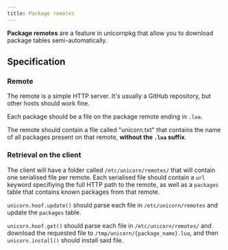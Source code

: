 ```yaml
---
title: Package remotes
---
```


**Package remotes** are a feature in unicornpkg that allow you to download package tables semi-automatically.

## Specification
### Remote

The remote is a simple HTTP server. It's usually a GitHub repository, but other hosts should work fine.

Each package should be a file on the package remote ending in `.lua`.

The remote should contain a file called "unicorn.txt" that contains the name of all packages present on that remote, **without the `.lua` suffix**.

### Retrieval on the client

The client will have a folder called `/etc/unicorn/remotes/` that will contain one serialised file per remote. Each serialised file should contain a `url` keyword specifiying the full HTTP path to the remote, as well as a `packages` table that contains known packages from that remote.

`unicorn.hoof.update()` should parse each file in `/etc/unicorn/remotes` and update the `packages` table.

`unicorn.hoof.get()` should parse each file in `/etc/unicorn/remotes/` and download the requested file to `/tmp/unicorn/{package_name}.lua`, and then `unicorn.install()` should install said file.
